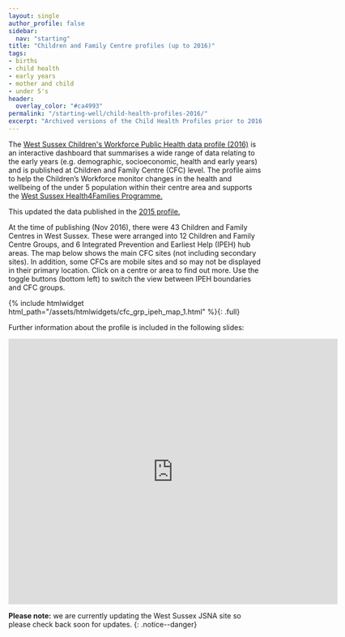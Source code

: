 ```yaml
---
layout: single
author_profile: false
sidebar:
  nav: "starting"
title: "Children and Family Centre profiles (up to 2016)"
tags:
- births
- child health
- early years
- mother and child
- under 5's
header:
  overlay_color: "#ca4993"
permalink: "/starting-well/child-health-profiles-2016/"
excerpt: "Archived versions of the Child Health Profiles prior to 2016."
---
```

The [West Sussex Children's Workforce Public Health data profile (2016)](http://jsna.westsussex.gov.uk/wp-content/uploads/2017/01/West-Sussex-Childrens-Workforce-JSNA-Data-Profiles-2016-Supporting-the-Health4Families-Programme-1.xlsx) is an interactive dashboard that summarises a wide range of data relating to the early years (e.g. demographic, socioeconomic, health and early years) and is published at Children and Family Centre (CFC) level. The profile aims to help the Children’s Workforce monitor changes in the health and wellbeing of the under 5 population within their centre area and supports the [West Sussex Health4Families Programme.](http://www.sussexcommunity.nhs.uk/services/servicedetails.htm?directoryID=22580)

This updated the data published in the [2015 profile.](http://jsna.westsussex.gov.uk/core-datasets/tools-resources/)

At the time of publishing (Nov 2016), there were 43 Children and Family Centres in West Sussex. These were arranged into 12 Children and Family Centre Groups, and 6 Integrated Prevention and Earliest Help (IPEH) hub areas. The map below shows the main CFC sites (not including secondary sites). In addition, some CFCs are mobile sites and so may not be displayed in their primary location. Click on a centre or area to find out more. Use the toggle buttons (bottom left) to switch the view between IPEH boundaries and CFC groups.

{% include htmlwidget html_path="/assets/htmlwidgets/cfc_grp_ipeh_map_1.html" %}{: .full}

Further information about the profile is included in the following slides:

<embed src="http://jsna.westsussex.gov.uk/wp-content/uploads/2017/01/Overview-for-website.pdf" width="650" height="525"><br />
</embed>

**Please note:** we are currently updating the West Sussex JSNA site so please check back soon for updates.
{: .notice--danger}
